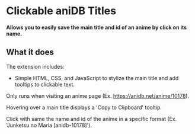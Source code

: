 # Clickable aniDB Titles #

**Allows you to easily save the main title and id of an anime by click on its name.**

## What it does ##

The extension includes:

* Simple HTML, CSS, and JavaScript to stylize the main title and add tooltips to clickable text.

Only runs when visiting an anime page (Ex. https://anidb.net/anime/10178).

Hovering over a main title displays a 'Copy to Clipboard' tooltip.

Click with same the name and id of the anime in a specific format (Ex. 'Junketsu no Maria [anidb-10178]').
